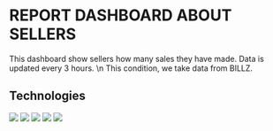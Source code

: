 # REPORT DASHBOARD ABOUT SELLERS
This dashboard show sellers how many sales they have made. Data is updated every 3 hours. \n This condition, we take data from BILLZ.
## Technologies
![](https://img.shields.io/badge/PYTHON-grey?style=for-the-badge&logo=python)
![](https://img.shields.io/badge/POSTGRESQL-grey?style=for-the-badge&logo=postgresql)
![](https://img.shields.io/badge/HTML-grey?style=for-the-badge&logo=html5)
![](https://img.shields.io/badge/CSS-grey?style=for-the-badge&logo=css3)
![](https://img.shields.io/badge/PYTHON-grey?style=for-the-badge&logo=javascript)
